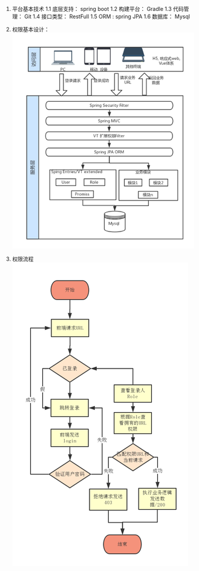 1. 平台基本技术
    1.1 底层支持： spring boot
    1.2 构建平台： Gradle
    1.3 代码管理： Git
    1.4 接口类型： RestFull
    1.5 ORM : spring JPA
    1.6 数据库： Mysql
2. 权限基本设计：
![permission.png](readmeresources/images/2018/03/平台角色和权限设计v2.0.png)

3. 权限流程
![permission2.png](readmeresources/images/2018/03/鉴权流程.png)
